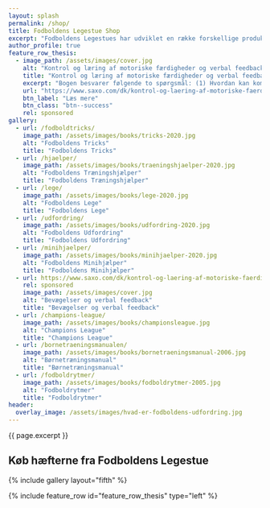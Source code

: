 ```yaml
---
layout: splash
permalink: /shop/
title: Fodboldens Legestue Shop
excerpt: "Fodboldens Legestues har udviklet en række forskellige produkter, som du kan købe rigtig billigt."
author_profile: true
feature_row_thesis:
  - image_path: /assets/images/cover.jpg
    alt: "Kontrol og læring af motoriske færdigheder og verbal feedback"
    title: "Kontrol og læring af motoriske færdigheder og verbal feedback"
    excerpt: "Bogen besvarer følgende to spørgsmål: (1) Hvordan kan komplicerede, hurtige færdigheder tænkes at være kontrolleret, og hvordan kan påvirkningen og læringen i dette kontrolsystem tænkes at foregå? (2) Hvordan kan underviseren verbalt give feedback på udøverens præstation af en kompliceret, hurtig færdighed for at skabe den bedst mulige motoriske læring hos udøveren?"
    url: "https://www.saxo.com/dk/kontrol-og-laering-af-motoriske-faerdigheder-og-verbal-feedback_lars-olesen_epub_9788743011378"
    btn_label: "Læs mere"
    btn_class: "btn--success"
    rel: sponsored
gallery:
  - url: /fodboldtricks/
    image_path: /assets/images/books/tricks-2020.jpg
    alt: "Fodboldens Tricks"
    title: "Fodboldens Tricks"
  - url: /hjaelper/
    image_path: /assets/images/books/traeningshjaelper-2020.jpg
    alt: "Fodboldens Træningshjælper"
    title: "Fodboldens Træningshjælper"
  - url: /lege/
    image_path: /assets/images/books/lege-2020.jpg
    alt: "Fodboldens Lege"
    title: "Fodboldens Lege"
  - url: /udfordring/
    image_path: /assets/images/books/udfordring-2020.jpg
    alt: "Fodboldens Udfordring"
    title: "Fodboldens Udfordring"
  - url: /minihjaelper/
    image_path: /assets/images/books/minihjaelper-2020.jpg
    alt: "Fodboldens Minihjælper"
    title: "Fodboldens Minihjælper"
  - url: https://www.saxo.com/dk/kontrol-og-laering-af-motoriske-faerdigheder-og-verbal-feedback_lars-olesen_epub_9788743011378
    rel: sponsored
    image_path: /assets/images/cover.jpg
    alt: "Bevægelser og verbal feedback"
    title: "Bevægelser og verbal feedback"
  - url: /champions-league/
    image_path: /assets/images/books/championsleague.jpg
    alt: "Champions League"
    title: "Champions League"
  - url: /bornetraeningsmanualen/
    image_path: /assets/images/books/bornetraeningsmanual-2006.jpg
    alt: "Børnetræningsmanual"
    title: "Børnetræningsmanual"
  - url: /fodboldrytmer/
    image_path: /assets/images/books/fodboldrytmer-2005.jpg
    alt: "Fodboldrytmer"
    title: "Fodboldrytmer"
header:
  overlay_image: /assets/images/hvad-er-fodboldens-udfordring.jpg
---
```


{{ page.excerpt }}

## Køb hæfterne fra Fodboldens Legestue

{% include gallery layout="fifth" %}

{% include feature_row id="feature_row_thesis" type="left" %}
